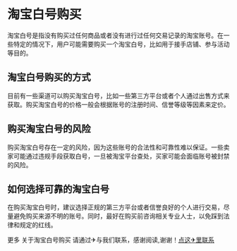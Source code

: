 # 淘宝白号购买

淘宝白号是指没有购买过任何商品或者没有进行过任何交易记录的淘宝账号。在一些特定的情况下，用户可能需要购买一个淘宝白号，比如用于接手店铺、参与活动等目的。

## 淘宝白号购买的方式

目前有一些渠道可以购买淘宝白号，比如一些第三方平台或者个人通过出售方式来获取。购买淘宝白号的价格一般会根据账号的注册时间、信誉等级等因素来定价。

## 购买淘宝白号的风险

购买淘宝白号存在一定的风险，因为这些账号的合法性和可靠性难以保证。一些卖家可能通过违规手段获取白号，一旦被淘宝平台查处，买家可能会面临账号被封禁的风险。

## 如何选择可靠的淘宝白号

在购买淘宝白号时，建议选择正规的第三方平台或者信誉良好的个人进行交易，尽量避免购买来源不明的账号。同时，最好在购买前咨询相关专业人士，以免踩到法律和规定的红线。

更多 关于淘宝白号购买 请通过✈与我们联系，感谢阅读,谢谢！[点这✈里联系](https://1.k02.cc)